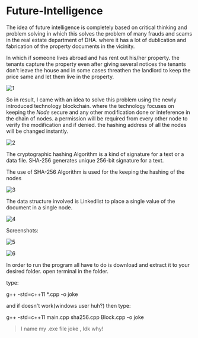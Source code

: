 # Future-Intelligence

The idea of future intelligence is completely based on critical thinking and problem solving in which this solves the problem of many frauds and scams in the real estate department of DHA. where it has a lot of dublication and fabrication of the property documents in the vicinity.

In which if someone lives abroad and has rent out his/her property. the tenants capture the property even after giving several notices the tenants don't leave the house and in some cases threathen the landlord to keep the price same and let them live in the property.


![1](https://user-images.githubusercontent.com/32579549/72637034-2fe09300-3982-11ea-95ba-1feeb3404c24.jpg)

So in result, I came with an idea to solve this problem using the newly introduced technology blockchain. where the technology focuses on keeping the <i> Node </i> secure and any other modification done or inteference in the chain of nodes. a permission will be required from every other node to verify the modification and if denied. the hashing address of all the nodes will be changed instantly.

![2](https://user-images.githubusercontent.com/32579549/72637036-2fe09300-3982-11ea-9ec7-a83d0935336a.jpg)

The cryptographic hashing Algorithm is a kind of signature for a text or a data file. SHA-256 generates unique 256-bit signature for a text.

The use of SHA-256 Algorithm is used for the keeping the hashing of the nodes

![3](https://user-images.githubusercontent.com/32579549/72637037-30792980-3982-11ea-9e0c-e6efcb237125.jpg)

The data structure involved is Linkedlist to place a single value of the document in a single node.

![4](https://user-images.githubusercontent.com/32579549/72637040-30792980-3982-11ea-9cdf-5192a1c760a9.jpg)

Screenshots: 

![5](https://user-images.githubusercontent.com/32579549/72637042-30792980-3982-11ea-94f3-5ca88aa3d8d6.jpg)

![6](https://user-images.githubusercontent.com/32579549/72637044-3111c000-3982-11ea-960c-693f05e36297.jpg)


In order to run the program all have to do is download and extract it to your desired folder.
open terminal in the folder.

type: 

g++ -std=c++11 *.cpp -o joke

and if doesn't work(windows user huh?) then type: 

g++ -std=c++11 main.cpp sha256.cpp Block.cpp -o joke

>I name my .exe file joke , Idk why!
